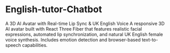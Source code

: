 # English-tutor-Chatbot   
A 3D AI Avatar with Real-time Lip Sync & UK English Voice A responsive 3D AI avatar built with React Three Fiber that features realistic facial expressions, automated lip synchronization, and natural UK English female voice synthesis. Includes emotion detection and browser-based text-to-speech capabilities.
